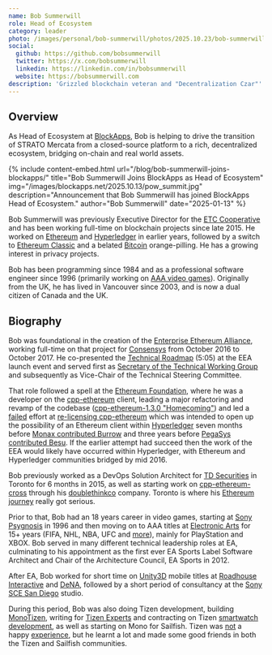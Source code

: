 ```yaml
---
name: Bob Summerwill
role: Head of Ecosystem
category: leader
photo: /images/personal/bob-summerwill/photos/2025.10.23/bob-summerwill.png
social:
  github: https://github.com/bobsummerwill
  twitter: https://x.com/bobsummerwill
  linkedin: https://linkedin.com/in/bobsummerwill
  website: https://bobsummerwill.com
description: 'Grizzled blockchain veteran and "Decentralization Czar"'
---
```


## Overview

As Head of Ecosystem at [BlockApps](https://blockapps.net), Bob is helping to drive the transition of STRATO Mercata from a closed-source platform to a rich, decentralized ecosystem, bridging on-chain and real world assets.

{% include content-embed.html
  url="/blog/bob-summerwill-joins-blockapps/"
  title="Bob Summerwill Joins BlockApps as Head of Ecosystem"
  img="/images/blockapps.net/2025.10.13/pow_summit.jpg"
  description="Announcement that Bob Summerwill has joined BlockApps Head of Ecosystem."
  author="Bob Summerwill"
  date="2025-01-13"
%}

Bob Summerwill was previously Executive Director for the [ETC Cooperative](https://etccooperative.org/) and has been working full-time on blockchain projects since late 2015. He worked on [Ethereum](https://ethereum.org) and [Hyperledger](https://hyperledger.org) in earlier years, followed by a switch to [Ethereum Classic](https://ethereumclassic.org) and a belated [Bitcoin](https://bitcoin.org) orange-pilling. He has a growing interest in privacy projects.

Bob has been programming since 1984 and as a professional software engineer since 1996 (primarily working on [AAA video games](https://bobsummerwill.com/bobliography/)). Originally from the UK, he has lived in Vancouver since 2003, and is now a dual citizen of Canada and the UK.

## Biography

Bob was foundational in the creation of the [Enterprise Ethereum Alliance](http://entethalliance.org), working full-time on that project for [Consensys](http://consensys.net) from October 2016 to October 2017. He co-presented the [Technical Roadmap](https://event.webcasts.com/viewer/event.jsp?ei=1137845) (5:05) at the EEA launch event and served first as [Secretary of the Technical Working Group](https://bobsummerwill.com/2017/06/27/whats-been-happening-in-the-eea/) and subsequently as Vice-Chair of the Technical Steering Committee.

That role followed a spell at the [Ethereum Foundation](https://ethereum.org/foundation), where he was a developer on the [cpp-ethereum](http://cpp-ethereum.org) client, leading a major refactoring and revamp of the codebase ([cpp-ethereum-1.3.0 "Homecoming"](https://www.reddit.com/r/ethereum/comments/4tk44x/released_cppethereumv130_homecoming/)) and led a [failed](https://www.reddit.com/r/ethereum/comments/5qp5pc/ethcore_blocked_cppethereum_permissive_relicensing/?st=j8uq42ns&sh=9b57abb6) effort at [re-licensing cpp-ethereum](https://bobsummerwill.com/2016/07/12/ethereum-everywhere/) which was intended to open up the possibility of an Ethereum client within [Hyperledger](http://hyperledger.org) seven months before [Monax contributed Burrow](https://monax.io/blog/2017/02/28/why-were-jeff-powell-headshot.jpgjoining-hyperledger/) and three years before [PegaSys contributed Besu](https://www.hyperledger.org/announcements/2019/09/11/consensys-joins-hyperledger-as-a-premier-member). If the earlier attempt had succeed then the work of the EEA would likely have occurred within Hyperledger, with Ethereum and Hyperledger communities bridged by mid 2016.

Bob previously worked as a DevOps Solution Architect for [TD Securities](http://en.wikipedia.org/wiki/TD_Securities) in Toronto for 6 months in 2015, as well as starting work on [cpp-ethereum-cross](https://github.com/doublethinkco/cpp-ethereum-cross/) through his [doublethinkco](http://doublethink.co) company. Toronto is where his [Ethereum journey](https://bobsummerwill.com/2017/10/18/bobs-next-adventure/) really got serious.

Prior to that, Bob had an 18 years career in video games, starting at [Sony Psygnosis](http://en.wikipedia.org/wiki/Psygnosis) in 1996 and then moving on to AAA titles at [Electronic Arts](http://ea.com) for 15+ years (FIFA, NHL, NBA, UFC and [more](https://bobsummerwill.com/bobliography/)), mainly for PlayStation and XBOX. Bob served in many different technical leadership roles at EA, culminating to his appointment as the first ever EA Sports Label Software Architect and Chair of the Architecture Council, EA Sports in 2012.

After EA, Bob worked for short time on [Unity3D](http://unity3d.com) mobile titles at [Roadhouse Interactive](https://web.archive.org/web/20141221102653/http://www.roadhouseinteractive.com/) and [DeNA](http://en.wikipedia.org/wiki/Psygnosis), followed by a short period of consultancy at the [Sony SCE San Diego](https://en.m.wikipedia.org/wiki/Sony_Interactive_Entertainment) studio.

During this period, Bob was also doing Tizen development, building [MonoTizen](https://kitsilanosoftware.github.io/MonoTizen/), writing for [Tizen Experts](https://web.archive.org/web/20161013001401/http://www.tizenexperts.com/author/bob-summerwill/) and contracting on Tizen [smartwatch development](https://web.archive.org/web/20201023034515/https://www.iotgadgets.com/2015/12/how-to-deploy-to-gear-s2-smartwatch/), as well as starting on Mono for Sailfish. Tizen was [not](https://kitsilanosoftware.wordpress.com/2014/08/13/the-tizen-project-is-broken-we-will-be-spending-some-time-apart-3/) a happy [experience](https://www.engadget.com/2015/07/22/tizen-the-emperor-has-no-clothes/), but he learnt a lot and made some good friends in both the Tizen and Sailfish communities.


